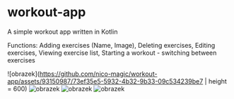 # workout-app
A simple workout app written in Kotlin

Functions: 
  Adding exercises (Name, Image),
  Deleting exercises,
  Editing exercises,
  Viewing exercise list,
  Starting a workout - switching between exercises

![obrazek](https://github.com/nico-magic/workout-app/assets/93150987/73ef35e5-5932-4b32-9b33-09c534239be7 | height = 600)
![obrazek](https://github.com/nico-magic/workout-app/assets/93150987/9c18f6b3-56f7-4957-98e7-774de8514c98)
![obrazek](https://github.com/nico-magic/workout-app/assets/93150987/a8fe3616-9cd6-4cfe-a84b-73aae472f528)
![obrazek](https://github.com/nico-magic/workout-app/assets/93150987/d022a46b-f071-4d79-bef7-7c1a6ad8aa2f)
